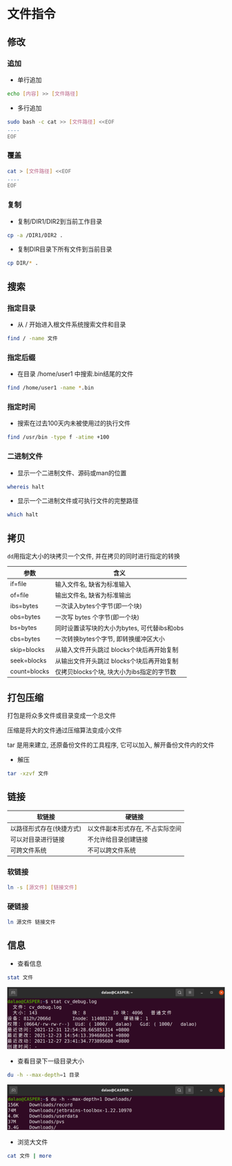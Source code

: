 <!--
 * @Brief        : 
 * @Author       : dmjcb
 * @Date         : 2021-01-16 17:59:34
 * @LastEditors  : dmjcb@outlook.com
 * @LastEditTime : 2024-09-24 23:18:24
-->

# 文件指令

## 修改

### 追加

- 单行追加

```sh
echo [内容] >> [文件路径]
```

- 多行追加

```sh
sudo bash -c cat >> [文件路径] <<EOF
....
EOF
```

### 覆盖

```sh
cat > [文件路径] <<EOF
....
EOF
```

### 复制

- 复制/DIR1/DIR2到当前工作目录

```sh
cp -a /DIR1/DIR2 .
```

- 复制DIR目录下所有文件到当前目录

```sh
cp DIR/* .
```

## 搜索

### 指定目录

- 从 / 开始进入根文件系统搜索文件和目录

```sh
find / -name 文件
```

### 指定后缀

- 在目录 /home/user1 中搜索.bin结尾的文件

```sh
find /home/user1 -name *.bin
```

### 指定时间

- 搜索在过去100天内未被使用过的执行文件

```sh 
find /usr/bin -type f -atime +100
```

### 二进制文件

- 显示一个二进制文件、源码或man的位置

```sh
whereis halt
```

- 显示一个二进制文件或可执行文件的完整路径

```sh
which halt
```

## 拷贝

`dd`用指定大小的块拷贝一个文件, 并在拷贝的同时进行指定的转换

| 参数         | 含义                                      |
| ------------ | ----------------------------------------- |
| if=file      | 输入文件名, 缺省为标准输入                  |
| of=file      | 输出文件名, 缺省为标准输出                  |
| ibs=bytes    | 一次读入bytes个字节(即一个块)               |
| obs=bytes    | 一次写 bytes 个字节(即一个块)              |
| bs=bytes     | 同时设置读写块的大小为bytes, 可代替ibs和obs |
| cbs=bytes    | 一次转换bytes个字节, 即转换缓冲区大小       |
| skip=blocks  | 从输入文件开头跳过 blocks个块后再开始复制   |
| seek=blocks  | 从输出文件开头跳过 blocks个块后再开始复制   |
| count=blocks | 仅拷贝blocks个块, 块大小为ibs指定的字节数   |

## 打包压缩

打包是将众多文件或目录变成一个总文件

压缩是将大的文件通过压缩算法变成小文件

tar 是用来建立, 还原备份文件的工具程序, 它可以加入, 解开备份文件内的文件

- 解压

```sh
tar -xzvf 文件
```

## 链接

| 软链接                  | 硬链接                        |
| ---------------------- | ----------------------------- |
| 以路径形式存在(快捷方式) | 以文件副本形式存在, 不占实际空间 |
| 可以对目录进行链接      | 不允许给目录创建链接            |
| 可跨文件系统            | 不可以跨文件系统               |

### 软链接

```sh
ln -s [源文件] [链接文件] 
```

### 硬链接

```sh
ln 源文件 链接文件 
```

## 信息

- 查看信息

```sh
stat 文件
```

![](https://raw.githubusercontent.com/dmjcb/SelfImgur/main/20220103004731.png)

- 查看目录下一级目录大小

```sh
du -h --max-depth=1 目录
```

![](https://raw.githubusercontent.com/dmjcb/SelfImgur/main/20220103004907.png)

- 浏览大文件

```sh
cat 文件 | more
```